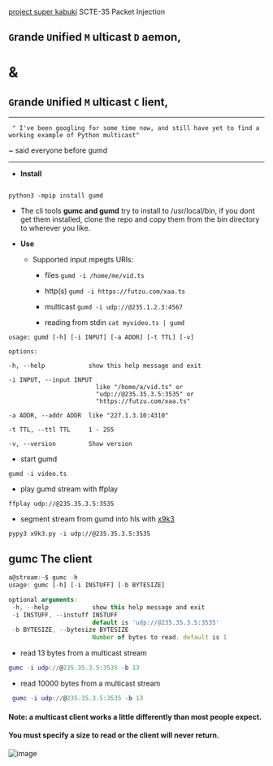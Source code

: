 [project super kabuki](https://github.com/futzu/superkabuki) SCTE-35 Packet Injection

## `G`rande `U`nified `M` ulticast `D` aemon, 

# &

## `G`rande `U`nified `M` ulticast `C` lient, 

---
` " I've been googling for some time now, and still have yet to find a working example of Python multicast"`

~ said everyone before gumd


---

* __Install__

```smalltalk

python3 -mpip install gumd

```
* The cli tools __gumc and gumd__ try to install to /usr/local/bin, if you dont get them installed, clone the repo and copy them from the bin directory to wherever you like.

* __Use__

   * Supported input mpegts URIs:
   
      * files  `gumd -i /home/me/vid.ts`
      * http(s) `gumd -i https://futzu.com/xaa.ts`
      * multicast `gumd -i udp://@235.1.2.3:4567`
  
      * reading from stdin `cat myvideo.ts | gumd`

```smalltalk
usage: gumd [-h] [-i INPUT] [-a ADDR] [-t TTL] [-v]

options:

-h, --help            show this help message and exit

-i INPUT, --input INPUT
                        like "/home/a/vid.ts" or
                        "udp://@235.35.3.5:3535" or
                        "https://futzu.com/xaa.ts"

-a ADDR, --addr ADDR  like "227.1.3.10:4310"

-t TTL, --ttl TTL     1 - 255

-v, --version         Show version

```
   * start gumd

```smalltalk
gumd -i video.ts
```


   * play gumd stream with ffplay

```smalltalk
ffplay udp://@235.35.3.5:3535
```
   * segment stream from gumd into hls with [x9k3](https://github.com/futzu/x9k3)

```smalltalk
pypy3 x9k3.py -i udp://@235.35.3.5:3535
```
 
 ## gumc The client
 ```js
 a@stream:~$ gumc -h
usage: gumc [-h] [-i INSTUFF] [-b BYTESIZE] 

optional arguments:
  -h, --help            show this help message and exit
  -i INSTUFF, --instuff INSTUFF
                        default is 'udp://@235.35.3.5:3535'
  -b BYTESIZE, --bytesize BYTESIZE
                        Number of bytes to read. default is 1

 ```

 * read 13 bytes from a multicast stream
 ```lua
 gumc -i udp://@235.35.3.5:3535 -b 13
 ```
 * read 10000 bytes from a multicast stream
 ```lua
  gumc -i udp://@235.35.3.5:3535 -b 13
```
 #### Note: a multicast client works a little differently than most people expect.
 #### You must specify a size to read or the client will never return.
  
 
![image](https://user-images.githubusercontent.com/52701496/166299701-72ee908a-5053-45fc-a716-4b8ca4b1ef32.png)
